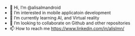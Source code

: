 - 👋 Hi, I’m @alisalmandroid
- 👀 I’m interested in mobile applicatoin development
- 🌱 I’m currently learning AI, and Virtual reality 
- 💞️ I’m looking to collaborate on Github and other repositories 
- 📫 How to reach me https://www.linkedin.com/in/alislmn/

<!---
alisalmandroid/alisalmandroid is a ✨ special ✨ repository because its `README.md` (this file) appears on your GitHub profile.
You can click the Preview link to take a look at your changes.
--->

